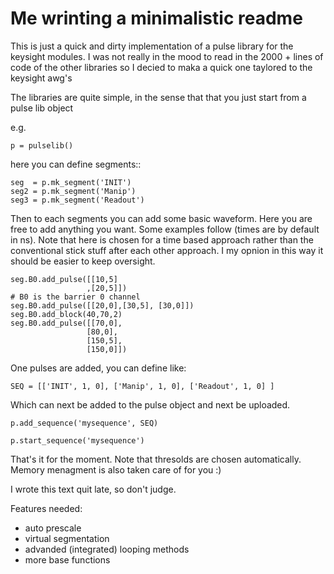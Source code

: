 # Me wrinting a minimalistic readme

This is just a quick and dirty implementation of a pulse library for the keysight modules. 
I was not really in the mood to read in the 2000 + lines of code of the other libraries so I decied to maka a quick one taylored to the keysight awg's

The libraries are quite simple, in the sense that that you just start from a pulse lib object 

e.g.

	p = pulselib()

here you can define segments:: 

	seg  = p.mk_segment('INIT')
	seg2 = p.mk_segment('Manip')
	seg3 = p.mk_segment('Readout')

Then to each segments you can add some basic waveform. Here you are free to add anything you want. 
Some examples follow (times are by default in ns).
Note that here is chosen for a time based approach rather than the conventional stick stuff after each other approach. I my opnion in this way it should be easier to keep oversight.

	seg.B0.add_pulse([[10,5]
					 ,[20,5]])
	# B0 is the barrier 0 channel
	seg.B0.add_pulse([[20,0],[30,5], [30,0]])
	seg.B0.add_block(40,70,2)
	seg.B0.add_pulse([[70,0],
					 [80,0],
					 [150,5],
					 [150,0]])

One pulses are added, you can define like:

	SEQ = [['INIT', 1, 0], ['Manip', 1, 0], ['Readout', 1, 0] ]


Which can next be added to the pulse object and next be uploaded.

	p.add_sequence('mysequence', SEQ)

	p.start_sequence('mysequence')

That's it for the moment.
Note that thresolds are chosen automatically. Memory menagment is also taken care of for you  :)

I wrote this text quit late, so don't judge.


Features needed: 
* auto prescale
* virtual segmentation
* advanded (integrated) looping methods
* more base functions
